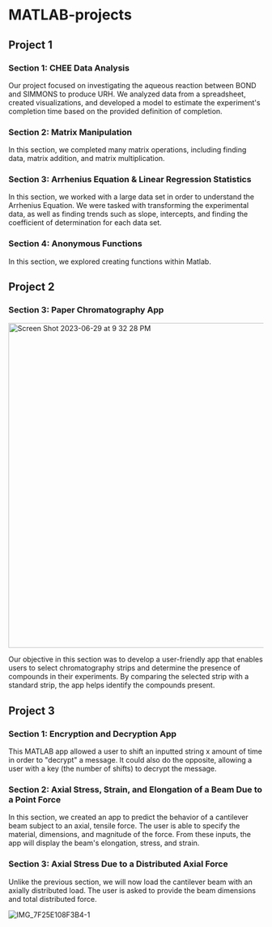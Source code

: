 # MATLAB-projects

## Project 1
### Section 1: CHEE Data Analysis

Our project focused on investigating the aqueous reaction between BOND and SIMMONS to produce URH. We analyzed data from a spreadsheet, created visualizations, and developed a model to estimate the experiment's completion time based on the provided definition of completion.

### Section 2: Matrix Manipulation

In this section, we completed many matrix operations, including finding data, matrix addition, and matrix multiplication. 

### Section 3: Arrhenius Equation & Linear Regression Statistics 

In this section, we worked with a large data set in order to understand the Arrhenius Equation. We were tasked with transforming the experimental data, as well as finding trends such as slope, intercepts, and finding the coefficient of determination for each data set.

### Section 4: Anonymous Functions

In this section, we explored creating functions within Matlab. 

## Project 2

### Section 3: Paper Chromatography App 

<img width="642" alt="Screen Shot 2023-06-29 at 9 32 28 PM" src="https://github.com/ykhan-5/MATLAB-projects/assets/131565514/d0493437-1c0b-40b5-b31b-07cfbc24ebf2">

Our objective in this section was to develop a user-friendly app that enables users to select chromatography strips and determine the presence of compounds in their experiments. By comparing the selected strip with a standard strip, the app helps identify the compounds present.

## Project 3

### Section 1: Encryption and Decryption App 

This MATLAB app allowed a user to shift an inputted string x amount of time in order to "decrypt" a message. It could also do the opposite, allowing a user with a key (the number of shifts) to decrypt the message. 

### Section 2: Axial Stress, Strain, and Elongation of a Beam Due to a Point Force 

In this section, we created an app to predict the behavior of a cantilever beam subject to an axial, tensile force. The user is able to specify the material, dimensions, and magnitude of the force. From these inputs, the app will display the beam's elongation, stress, and strain. 

### Section 3: Axial Stress Due to a Distributed Axial Force 

Unlike the previous section, we will now load the cantilever beam with an axially distributed load. The user is asked to provide the beam dimensions and total distributed force. 

![IMG_7F25E108F3B4-1](https://github.com/ykhan-5/MATLAB-projects/assets/131565514/29bf4f5f-c9f2-4ed1-af7a-cc996a5fad62)


